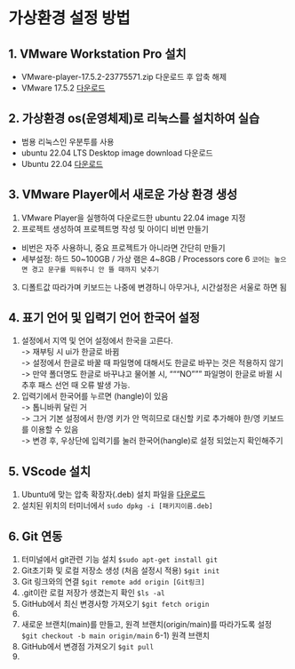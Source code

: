 # 가상환경 설정 방법
## 1. VMware Workstation Pro 설치
 - VMware-player-17.5.2-23775571.zip 다운로드 후 압축 해제  
 - VMware 17.5.2 [다운로드](https://softwareupdate.vmware.com/cds/vmw-desktop/player/17.5.2/23775571/windows/core/)  
  
## 2. 가상환경 os(운영체제)로 리눅스를 설치하여 실습
 - 범용 리눅스인 우분투를 사용  
 - ubuntu 22.04 LTS Desktop image download 다운로드  
 - Ubuntu 22.04 [다운로드](https://releases.ubuntu.com/jammy)  

## 3. VMware Player에서 새로운 가상 환경 생성
1) VMware Player을 실행하여 다운로드한 ubuntu 22.04 image 지정  
2) 프로젝트 생성하여 프로젝트명 작성 및 아이디 비번 만들기  
 - 비번은 자주 사용하니, 중요 프로젝트가 아니라면 간단히 만들기  
 - 세부설정: 하드 50\~100GB / 가상 램은 4~8GB / Processors core 6  `코어는 높으면 경고 문구를 띄워주니 안 뜰 때까지 낮추기`  
3) 디폴트값 따라가며 키보드는 나중에 변경하니 아무거나, 시간설정은 서울로 하면 됨  
  
## 4. 표기 언어 및 입력기 언어 한국어 설정
1) 설정에서 지역 및 언어 설정에서 한국을 고른다.  
-> 재부팅 시 ui가 한글로 바뀜  
-> 설정에서 한글로 바꿀 때 파일명에 대해서도 한글로 바꾸는 것은 적용하지 않기  
-> 만약 폴더명도 한글로 바꾸냐고 물어볼 시, “““NO””” 파일명이 한글로 바뀔 시 추후 패스 선언 때 오류 발생 가능.  
3) 입력기에서 한국어를 누르면 (hangle)이 있음  
-> 톱니바퀴 달린 거  
-> 그거 기본 설정에서 한/영 키가 안 먹히므로 대신할 키로 추가해야 한/영 키보드를 이용할 수 있음  
-> 변경 후, 우상단에 입력기를 눌러 한국어(hangle)로 설정 되었는지 확인해주기  
  
## 5. VScode 설치
1) Ubuntu에 맞는 압축 확장자(.deb) 설치 파일을 [다운로드](https://code.visualstudio.com/Download)  
2) 설치된 위치의 터미너에서  ```sudo dpkg -i [패키지이름.deb]```
  
## 6. Git 연동  
1) 터미널에서 git관련 기능 설치   ```$sudo apt-get install git```  
2) Git초기화 및 로컬 저장소 생성 (처음 설정시 적용)   ```$git init```  
3) Git 링크와의 연결   ```$git remote add origin [Git링크]```  
4) .git이란 로컬 저장가 생겼는지 확인   ```$ls -al```
5) GitHub에서 최신 변경사항 가져오기   ```$git fetch origin```
6) 
7) 새로운 브랜치(main)를 만들고, 원격 브랜치(origin/main)를 따라가도록 설정   ```$git checkout -b main origin/main```
6-1) 원격 브랜치 
8) GitHub에서 변경점 가져오기   ```$git pull```
9) 

